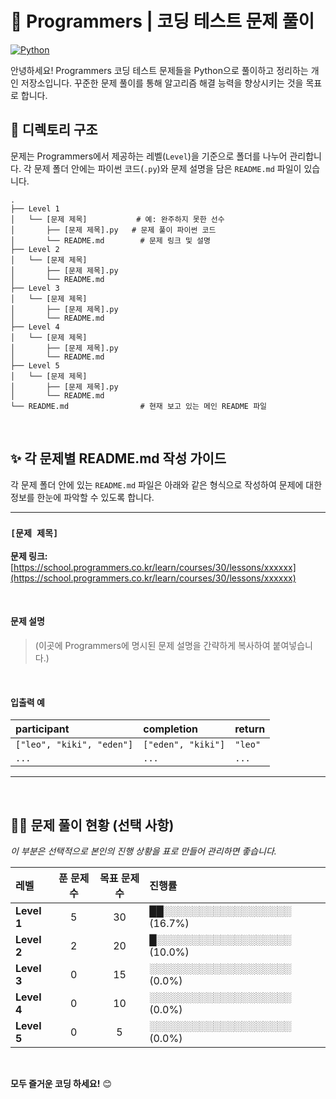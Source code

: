 # 🚀 Programmers | 코딩 테스트 문제 풀이

[![Python](https://img.shields.io/badge/Language-Python-3776AB?style=flat-square&logo=python)](https://www.python.org/)

안녕하세요! Programmers 코딩 테스트 문제들을 Python으로 풀이하고 정리하는 개인 저장소입니다. 꾸준한 문제 풀이를 통해 알고리즘 해결 능력을 향상시키는 것을 목표로 합니다.

## 📁 디렉토리 구조

문제는 Programmers에서 제공하는 레벨(`Level`)을 기준으로 폴더를 나누어 관리합니다. 각 문제 폴더 안에는 파이썬 코드(`.py`)와 문제 설명을 담은 `README.md` 파일이 있습니다.

```
.
├── Level 1
│   └── [문제 제목]           # 예: 완주하지 못한 선수
│       ├── [문제 제목].py   # 문제 풀이 파이썬 코드
│       └── README.md        # 문제 링크 및 설명
├── Level 2
│   └── [문제 제목]
│       ├── [문제 제목].py
│       └── README.md
├── Level 3
│   └── [문제 제목]
│       ├── [문제 제목].py
│       └── README.md
├── Level 4
│   └── [문제 제목]
│       ├── [문제 제목].py
│       └── README.md
├── Level 5
│   └── [문제 제목]
│       ├── [문제 제목].py
│       └── README.md
└── README.md                # 현재 보고 있는 메인 README 파일
```

<br>

## ✨ 각 문제별 README.md 작성 가이드

각 문제 폴더 안에 있는 `README.md` 파일은 아래와 같은 형식으로 작성하여 문제에 대한 정보를 한눈에 파악할 수 있도록 합니다.

---

### **`[문제 제목]`**

**문제 링크:** [https://school.programmers.co.kr/learn/courses/30/lessons/xxxxxx](https://school.programmers.co.kr/learn/courses/30/lessons/xxxxxx)

<br>

#### **문제 설명**

> (이곳에 Programmers에 명시된 문제 설명을 간략하게 복사하여 붙여넣습니다.)

<br>

#### **입출력 예**

| participant | completion | return |
| :---------- | :--------- | :----- |
| `["leo", "kiki", "eden"]` | `["eden", "kiki"]` | `"leo"` |
| `...` | `...` | `...` |

---

<br>

## 🧑‍💻 문제 풀이 현황 (선택 사항)

*이 부분은 선택적으로 본인의 진행 상황을 표로 만들어 관리하면 좋습니다.*

| 레벨 | 푼 문제 수 | 목표 문제 수 | 진행률 |
| :--- | :---: | :---: | :--- |
| **Level 1** | 5 | 30 | ██░░░░░░░░░░░░░░░░░░ (16.7%) |
| **Level 2** | 2 | 20 | █░░░░░░░░░░░░░░░░░░░ (10.0%) |
| **Level 3** | 0 | 15 | ░░░░░░░░░░░░░░░░░░░░ (0.0%) |
| **Level 4** | 0 | 10 | ░░░░░░░░░░░░░░░░░░░░ (0.0%) |
| **Level 5** | 0 | 5 | ░░░░░░░░░░░░░░░░░░░░ (0.0%) |

<br>

**모두 즐거운 코딩 하세요!** 😊

